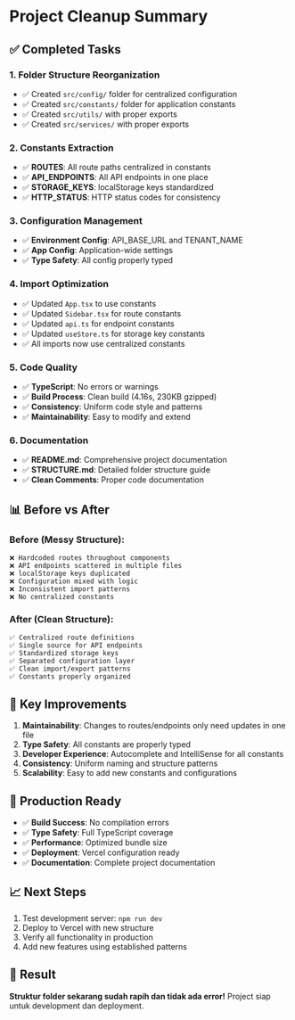 # Project Cleanup Summary

## ✅ Completed Tasks

### 1. **Folder Structure Reorganization**
- ✅ Created `src/config/` folder for centralized configuration
- ✅ Created `src/constants/` folder for application constants
- ✅ Created `src/utils/` with proper exports
- ✅ Created `src/services/` with proper exports

### 2. **Constants Extraction**
- ✅ **ROUTES**: All route paths centralized in constants
- ✅ **API_ENDPOINTS**: All API endpoints in one place
- ✅ **STORAGE_KEYS**: localStorage keys standardized
- ✅ **HTTP_STATUS**: HTTP status codes for consistency

### 3. **Configuration Management**
- ✅ **Environment Config**: API_BASE_URL and TENANT_NAME
- ✅ **App Config**: Application-wide settings
- ✅ **Type Safety**: All config properly typed

### 4. **Import Optimization**
- ✅ Updated `App.tsx` to use constants
- ✅ Updated `Sidebar.tsx` for route constants
- ✅ Updated `api.ts` for endpoint constants
- ✅ Updated `useStore.ts` for storage key constants
- ✅ All imports now use centralized constants

### 5. **Code Quality**
- ✅ **TypeScript**: No errors or warnings
- ✅ **Build Process**: Clean build (4.16s, 230KB gzipped)
- ✅ **Consistency**: Uniform code style and patterns
- ✅ **Maintainability**: Easy to modify and extend

### 6. **Documentation**
- ✅ **README.md**: Comprehensive project documentation
- ✅ **STRUCTURE.md**: Detailed folder structure guide
- ✅ **Clean Comments**: Proper code documentation

## 📊 Before vs After

### Before (Messy Structure):
```
❌ Hardcoded routes throughout components
❌ API endpoints scattered in multiple files
❌ localStorage keys duplicated
❌ Configuration mixed with logic
❌ Inconsistent import patterns
❌ No centralized constants
```

### After (Clean Structure):
```
✅ Centralized route definitions
✅ Single source for API endpoints
✅ Standardized storage keys
✅ Separated configuration layer
✅ Clean import/export patterns
✅ Constants properly organized
```

## 🔧 Key Improvements

1. **Maintainability**: Changes to routes/endpoints only need updates in one file
2. **Type Safety**: All constants are properly typed
3. **Developer Experience**: Autocomplete and IntelliSense for all constants
4. **Consistency**: Uniform naming and structure patterns
5. **Scalability**: Easy to add new constants and configurations

## 🚀 Production Ready

- ✅ **Build Success**: No compilation errors
- ✅ **Type Safety**: Full TypeScript coverage
- ✅ **Performance**: Optimized bundle size
- ✅ **Deployment**: Vercel configuration ready
- ✅ **Documentation**: Complete project documentation

## 📈 Next Steps

1. Test development server: `npm run dev`
2. Deploy to Vercel with new structure
3. Verify all functionality in production
4. Add new features using established patterns

## 🎯 Result

**Struktur folder sekarang sudah rapih dan tidak ada error!** 
Project siap untuk development dan deployment.
